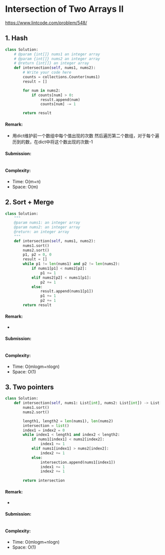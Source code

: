 # Intersection of Two Arrays II
https://www.lintcode.com/problem/548/
>

## 1. Hash
```python
class Solution:
    # @param {int[]} nums1 an integer array
    # @param {int[]} nums2 an integer array
    # @return {int[]} an integer array
    def intersection(self, nums1, nums2):
        # Write your code here
        counts = collections.Counter(nums1)
        result = []

        for num in nums2:
            if counts[num] > 0:
                result.append(num)
                counts[num] -= 1

        return result
```
#### Remark:
- 用dict维护前一个数组中每个值出现的次数
然后遍历第二个数组，对于每个遍历到的数，在dict中将这个数出现的次数-1
#### Submission:
```
```
#### Complexity:
- Time: O(m+n)
- Space: O(m)

## 2. Sort + Merge
```python
class Solution:
    """
    @param nums1: an integer array
    @param nums2: an integer array
    @return: an integer array
    """
    def intersection(self, nums1, nums2):
        nums1.sort()
        nums2.sort()
        p1, p2 = 0, 0
        result = []
        while p1 != len(nums1) and p2 != len(nums2):
            if nums1[p1] < nums2[p2]:
                p1 += 1
            elif nums2[p2] < nums1[p1]:
                p2 += 1
            else:
                result.append(nums1[p1])
                p1 += 1
                p2 += 1
        return result
```
#### Remark:
- 
#### Submission:
```
```
#### Complexity:
- Time: O(mlogm+nlogn)
- Space: O(1)

## 3. Two pointers
```python
class Solution:
    def intersection(self, nums1: List[int], nums2: List[int]) -> List[int]:
        nums1.sort()
        nums2.sort()

        length1, length2 = len(nums1), len(nums2)
        intersection = list()
        index1 = index2 = 0
        while index1 < length1 and index2 < length2:
            if nums1[index1] < nums2[index2]:
                index1 += 1
            elif nums1[index1] > nums2[index2]:
                index2 += 1
            else:
                intersection.append(nums1[index1])
                index1 += 1
                index2 += 1
        
        return intersection
```
#### Remark:
- 
#### Submission:
```
```
#### Complexity:
- Time: O(mlogm+nlogn)
- Space: O(1)
